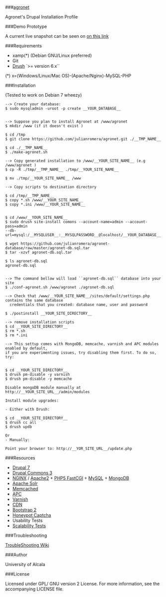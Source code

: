 ###[agronet](#)

Agronet's Drupal Installation Profile

###Demo Prototype

A current live snapshot can be seen on [on this link](http://agronet.appgee.net)

###Requirements

- xamp(*) (Debian GNU/Linux preferred)
- Git
- [Drush](//github.com/drush-ops/drush) `>= version 6.x``


(*) x=(Windows/Linux/Mac OS)-(Apache/Nginx)-MySQL-PHP

    
###Installation  


(Tested to work on Debian 7 wheezy)


    --> Create your database:
    $ sudo mysqladmin -uroot -p create __YOUR_DATABASE__
     
    
    --> Suppose you plan to install Agronet at /www/agronet
    $ mkdir /www (if it doesn't exist )
    
    $ cd /tmp
    $ git clone https://github.com/julianromera/agronet.git ./__TMP_NAME__

    $ cd ./__TMP_NAME__
    $ ./make-agronet.sh 

    --> Copy generated installation to /www/__YOUR_SITE_NAME__ (e.g /www/agronet )
    $ cp -R ./tmp/__TMP_NAME__ ./tmp/__YOUR_SITE_NAME__ 
    
    $ mv ./tmp/__YOUR_SITE_NAME__ /www
    
    --> Copy scripts to destination directory
    
    $ cd /tmp/__TMP_NAME__
    $ copy *.sh /www/__YOUR_SITE_NAME__
    $ copy *.ini /www/__YOUR_SITE_NAME__
    
    
    $ cd /www/__YOUR_SITE_NAME__ 
    $ sudo drush site-install comons --account-name=admin --account-pass=admin
    --db-url=mysql:/__MYSQLUSER__:__MYSQLPASSWORD__@localhost/__YOUR_DATABASE__

    $ wget https://github.com/julianromera/agronet-database/raw/master/agronet-db.sql.tar
    $ tar -xzvf agronet-db.sql.tar
    
    $ ls agronet-db.sql
    agronet-db.sql
    
    
    --> The command bellow will load ``agronet-db.sql`` database into your site
    $ ./conf-agronet.sh /www/agronet ./agronet-db.sql 

    --> Check that /www/__YOUR_SITE_NAME__/sites/default/settings.php contains the same database 
      credentials that you created: database name, user and password

    $ ./postinstall __YOUR_SITE_DIRECTORY__
    
    --> remove installation scripts
    $ cd __YOUR_SITE_DIRECTORY__
    $ rm *.sh
    $ rm *.ini 

    --> This settup comes with MongoDB, memcache, varnish and APC modules enabled by default,
    if you are experimenting issues, try disabling them first. To do so, try:
    

    $ cd __YOUR_SITE_DIRECTORY__
    $ drush pm-disable -y varnish
    $ drush pm-disable -y memcache
    
    Disable mongoDB module manually at http://__YOUR_SITE_URL__/admin/modules

    Install module upgrades:
    
    - Either with Drush:

    $ cd __YOUR_SITE_DIRECTORY__ 
    $ drush cc all
    $ drush updb
    
    Or 
    - Manually:
    
    Point your browser to: http://__YOR_SITE_URL__/update.php
     

###Resources

- [Drupal 7](https://drupal.org/drupal-7.0)
- [Drupal Commons 3](http://www.acquia.com/demo-drupal-commons-3)
- [NGINX]() / [Apache2]() + [PHP5 FastCGI]() + [MySQL]() + [MongoDB]()
- [Apache Solr](http://lucene.apache.org/solr/)
- [Memcached](http://memcached.org/)
- [APC](http://en.wikipedia.org/wiki/List_of_PHP_accelerators)
- [Varnish](https://www.varnish-cache.org/)
- [CDN](http://en.wikipedia.org/wiki/Content_delivery_network)
- [Bootstrap 2](http://getbootstrap.com/2.3.2/)
- [Honeypot Captcha](http://en.wikipedia.org/wiki/Honeypot_(computing))
- Usability Tests
- [Scalability Tests](https://github.com/julianromerajuarez/apachesolr-benchs)


###Troubleshooting

[TroubleShooting Wiki](https://github.com/julianromera/agronet/wiki/Troubleshooting)

###Author

University of Alcala

###License

Licensed under GPL/ GNU version 2 License. For more information, 
see the accompanying LICENSE file.  


